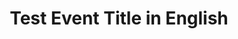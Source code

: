 ---
type: phd-thesis-defense
title: Test Event Title in English

name: Elon Musk


datetime: 2025-08-03T11:30:00


duration: 2.5h


location: USA

---